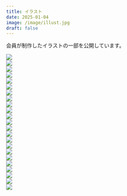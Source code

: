 ```yaml
---
title: イラスト
date: 2025-01-04
image: /image/illust.jpg
draft: false
---
```



会員が制作したイラストの一部を公開しています。  
<div class="illust-container">
    <div class="illust-button"><img id="grid-23" onclick="clickedImage('grid-23');" src="/image/Illust_2025_PenguinLove.PNG"></div>
    <div class="illust-button"><img id="grid-22" onclick="clickedImage('grid-22');" src="/image/Illust_2024_ LittleRedRidingHood.PNG"></div>
    <div class="illust-button"><img id="grid-21" onclick="clickedImage('grid-21');" src="/image/Illust_2025_DENXchan.jpg"></div>
    <div class="illust-button"><img id="grid-20" onclick="clickedImage('grid-20');" src="/image/Illust_2025_DENXwriting.PNG"></div>
    <div class="illust-button"><img id="grid-19" onclick="clickedImage('grid-19');" src="/image/Illust_2024_IllustratorDENXchan.png"></div>
    <div class="illust-button"><img id="grid-18" onclick="clickedImage('grid-18');" src="/image/Illust_2024_KimonoDENXchan.png"></div>
    <div class="illust-button"><img id="grid-17" onclick="clickedImage('grid-17');" src="/image/Illust_2024_FlowerDENXchan.png"></div>
    <div class="illust-button"><img id="grid-16" onclick="clickedImage('grid-16');" src="/image/Illust_2024_SmartphoneGirl.jpg"></div>
    <div class="illust-button"><img id="grid-15" onclick="clickedImage('grid-15');" src="/image/Illust_2024_SheepGirl.jpg"></div>
    <div class="illust-button"><img id="grid-14" onclick="clickedImage('grid-14');" src="/image/Illust_2023_PurpleGirl.jpg"></div>
    <div class="illust-button"><img id="grid-13" onclick="clickedImage('grid-13');" src="/image/Illust_2023_Girl.jpg"></div>
    <div class="illust-button"><img id="grid-12" onclick="clickedImage('grid-12');" src="/image/Illust_2023_PinkGirl.jpg"></div>
    <div class="illust-button"><img id="grid-11" onclick="clickedImage('grid-11');" src="/image/Illust_2023_BlackGirl.jpg"></div>
    <div class="illust-button"><img id="grid-10" onclick="clickedImage('grid-10');" src="/image/Illust_2023_FireGirl.jpg"></div>
    <div class="illust-button"><img id="grid-09" onclick="clickedImage('grid-09');" src="/image/Illust_2023_DENXchan.png"></div>
    <div class="illust-button"><img id="grid-08" onclick="clickedImage('grid-08');" src="/image/illust_kishi_02.png"></div>
    <div class="illust-button"><img id="grid-07" onclick="clickedImage('grid-07');" src="/image/illust_kishi_01.png"></div>
    <div class="illust-button"><img id="grid-06" onclick="clickedImage('grid-06');" src="/image/tsuno_denxchan.png"></div>
    <div class="illust-button"><img id="grid-05" onclick="clickedImage('grid-05');" src="/image/illust_ramune_00.png"></div>
    <div class="illust-button"><img id="grid-04" onclick="clickedImage('grid-04');" src="/image/laisa_1.jpg"></div>
    <div class="illust-button"><img id="grid-03" onclick="clickedImage('grid-03');" src="/image/nanari_1.jpg"></div>
    <div class="illust-button"><img id="grid-02" onclick="clickedImage('grid-02');" src="/image/laisa_2.jpg"></div>
    <div class="illust-button"><img id="grid-01" onclick="clickedImage('grid-01');" src="/image/ramune_robo_den.png"></div>
</div>

<div class="popup" id="js-popup">
    <div class="popup-inner">
        <a><img id="popup-image" src=""></a>
    </div>
    <div class="black-background" id="js-black-bg"></div>
</div>

<style type="text/css">
.popup {
  position: fixed;
  left: 0;
  top: 0;
  width: 100%;
  height: 100%;
  z-index: 9999;
  opacity: 0;
  visibility: hidden;
  transition: .6s;
}
.popup.is-show {
  opacity: 1;
  visibility: visible;
}
.popup-inner {
  position: absolute;
  left: 50%;
  top: 50%;
  transform: translate(-50%,-50%);
  width: 80%;
  max-width: 600px;
  padding: 50px;
  background-color: #fff;
  z-index: 2;
}
.popup-inner img {
  width: 100%;
}
.black-background {
  position: absolute;
  left: 0;
  top: 0;
  width: 100%;
  height: 100%;
  background-color: rgba(0,0,0,.8);
  z-index: 1;
  cursor: pointer;
}
</style>

<script type="text/javascript" src="/js/popupImage.js"></script>
